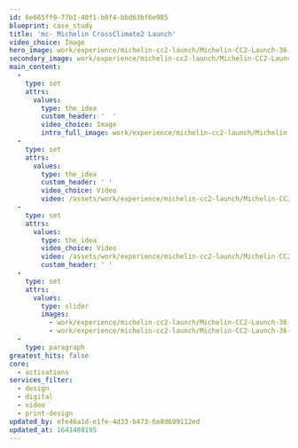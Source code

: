 ```yaml
---
id: 6e665ff9-77b1-40f1-b8f4-bbd63bf6e985
blueprint: case_study
title: 'mc- Michelin CrossClimate2 Launch'
video_choice: Image
hero_image: work/experience/michelin-cc2-launch/Michelin-CC2-Launch-36-Experience-Full-Image-1360x768.5.jpg
secondary_image: work/experience/michelin-cc2-launch/Michelin-CC2-Launch-36-Experience-Secondary-Image-896x597.jpg
main_content:
  -
    type: set
    attrs:
      values:
        type: the_idea
        custom_header: '  '
        video_choice: Image
        intro_full_image: work/experience/michelin-cc2-launch/Michelin-CC2-Launch-36-Experience-Large-927x522.jpg
  -
    type: set
    attrs:
      values:
        type: the_idea
        custom_header: ' '
        video_choice: Video
        video: /assets/work/experience/michelin-cc2-launch/Michelin-CC2-Launch-36-Experience-Small-740x416.25-1.mp4
  -
    type: set
    attrs:
      values:
        type: the_idea
        video_choice: Video
        video: /assets/work/experience/michelin-cc2-launch/Michelin-CC2-Launch-36-Experience-Small-740x416.25-2.mp4
        custom_header: ' '
  -
    type: set
    attrs:
      values:
        type: slider
        images:
          - work/experience/michelin-cc2-launch/Michelin-CC2-Launch-36-Experience-Small-740x416.25-3.jpg
          - work/experience/michelin-cc2-launch/Michelin-CC2-Launch-36-Experience-Small-740x416.25-4.jpg
  -
    type: paragraph
greatest_hits: false
core:
  - activations
services_filter:
  - design
  - digital
  - video
  - print-design
updated_by: efe46a1d-e1fe-4d33-b473-6e8d699112ed
updated_at: 1641488195
---
```

